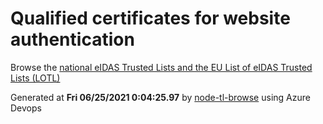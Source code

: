 # Qualified certificates for website authentication 
 Browse the [national eIDAS Trusted Lists and the EU List of eIDAS Trusted Lists (LOTL)](https://webgate.ec.europa.eu/tl-browser/#/) 
 
 
Generated at **Fri 06/25/2021  0:04:25.97** by [node-tl-browse](https://github.com/ymedlop/node-tl-browser) using Azure Devops 
